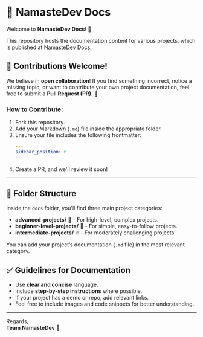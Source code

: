 # 📖 NamasteDev Docs

Welcome to **NamasteDev Docs**! 🎉

This repository hosts the documentation content for various projects, which is published at [NamasteDev Docs](https://namastedev.com/docs).

## 🚀 Contributions Welcome!
We believe in **open collaboration**! If you find something incorrect, notice a missing topic, or want to contribute your own project documentation, feel free to submit a **Pull Request (PR)**. 👏

### How to Contribute:
1. Fork this repository.
2. Add your Markdown (`.md`) file inside the appropriate folder.
3. Ensure your file includes the following frontmatter:
   ```yaml
   ---
   sidebar_position: 6
   ---
   ```
4. Create a PR, and we'll review it soon!

---

## 📂 Folder Structure
Inside the `docs` folder, you'll find three main project categories:

- **advanced-projects/** 🚀 - For high-level, complex projects.
- **beginner-level-projects/** 🌱 - For simple, easy-to-follow projects.
- **intermediate-projects/** 🔥 - For moderately challenging projects.

You can add your project’s documentation (`.md` file) in the most relevant category.

## ✅ Guidelines for Documentation
- Use **clear and concise** language.
- Include **step-by-step instructions** where possible.
- If your project has a demo or repo, add relevant links.
- Feel free to include images and code snippets for better understanding.

---

Regards,  
**Team NamasteDev** 🚀
